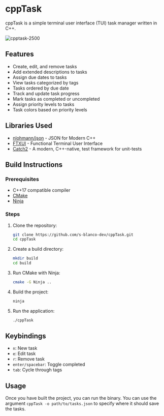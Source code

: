 # cppTask

cppTask is a simple terminal user interface (TUI) task manager written in C++.

![cpptask-2500](https://github.com/user-attachments/assets/6bd5ef79-3ff7-4ed9-8a3f-697092fe2fc1)

## Features

- Create, edit, and remove tasks
- Add extended descriptions to tasks
- Assign due dates to tasks
- View tasks categorized by tags
- Tasks ordered by due date
- Track and update task progress
- Mark tasks as completed or uncompleted
- Assign priority levels to tasks
- Task colors based on priority levels

## Libraries Used

- [nlohmann/json](https://github.com/nlohmann/json) - JSON for Modern C++
- [FTXUI](https://github.com/ArthurSonzogni/FTXUI) - Functional Terminal User Interface
- [Catch2](https://github.com/catchorg/Catch2) - A modern, C++-native, test framework for unit-tests

## Build Instructions

### Prerequisites

- C++17 compatible compiler
- [CMake](https://cmake.org/)
- [Ninja](https://ninja-build.org/)

### Steps

1. Clone the repository:
   ```sh
   git clone https://github.com/s-blanco-dev/cppTask.git
   cd cppTask
   ```

2. Create a build directory:
   ```sh
   mkdir build
   cd build
   ```

3. Run CMake with Ninja:
   ```sh
   cmake -G Ninja ..
   ```

4. Build the project:
   ```sh
   ninja
   ```

5. Run the application:
   ```sh
   ./cppTask
   ```

## Keybindings

- `n`: New task
- `e`: Edit task
- `r`: Remove task
- `enter/spacebar`: Toggle completed
- `tab`: Cycle through tags

## Usage

Once you have built the project, you can run the binary. You can use the argument `cppTask -o path/to/tasks.json` to specify where it should save the tasks.
